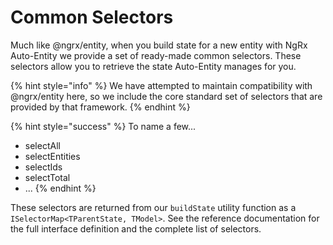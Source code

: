 # Common Selectors

Much like @ngrx/entity, when you build state for a new entity with NgRx Auto-Entity we provide a set of ready-made common selectors. These selectors allow you to retrieve the state Auto-Entity manages for you.

{% hint style="info" %}
We have attempted to maintain compatibility with @ngrx/entity here, so we include the core standard set of selectors that are provided by that framework.
{% endhint %}

{% hint style="success" %}
To name a few...
* selectAll
* selectEntities
* selectIds
* selectTotal
* ...
{% endhint %}

These selectors are returned from our `buildState` utility function as a `ISelectorMap<TParentState, TModel>`. See the reference documentation for the full interface definition and the complete list of selectors.

